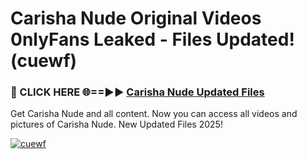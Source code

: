 # Carisha Nude Original Videos 0nlyFans Leaked - Files Updated! (cuewf)

<h3>🔴 CLICK HERE 🌐==►► <a href="https://tinyurl.com/5h6xmrr3" rel="nofollow">Carisha Nude Updated Files</a></h3>

Get Carisha Nude and all content. Now you can access all videos and pictures of Carisha Nude. New Updated Files 2025!

[![cuewf](https://i.imgur.com/KVD873Z.gif)](https://tinyurl.com/5h6xmrr3)
